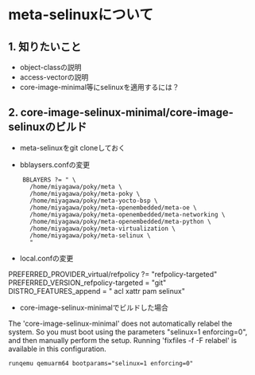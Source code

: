 # meta-selinuxについて
## 1. 知りたいこと

- object-classの説明
- access-vectorの説明
- core-image-minimal等にselinuxを適用するには？

## 2. core-image-selinux-minimal/core-image-selinuxのビルド

- meta-selinuxをgit cloneしておく

- bblaysers.confの変更

```html:sample
	BBLAYERS ?= " \
	  /home/miyagawa/poky/meta \
	  /home/miyagawa/poky/meta-poky \
	  /home/miyagawa/poky/meta-yocto-bsp \
	  /home/miyagawa/poky/meta-openembedded/meta-oe \
	  /home/miyagawa/poky/meta-openembedded/meta-networking \
	  /home/miyagawa/poky/meta-openembedded/meta-python \
	  /home/miyagawa/poky/meta-virtualization \
	  /home/miyagawa/poky/meta-selinux \
	  "
```

- local.confの変更

PREFERRED_PROVIDER_virtual/refpolicy ?= "refpolicy-targeted"
PREFERRED_VERSION_refpolicy-targeted = "git"
DISTRO_FEATURES_append = " acl xattr pam selinux"

- core-image-selinux-minimalでビルドした場合

The 'core-image-selinux-minimal' does not automatically relabel the system.
So you must boot using the parameters "selinux=1 enforcing=0", and then
manually perform the setup.  Running 'fixfiles -f -F relabel' is available
in this configuration.

`runqemu qemuarm64 bootparams="selinux=1 enforcing=0"` 


